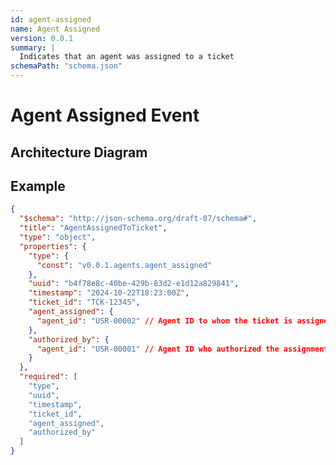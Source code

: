 ```yaml
---
id: agent-assigned
name: Agent Assigned
version: 0.0.1
summary: |
  Indicates that an agent was assigned to a ticket
schemaPath: "schema.json"
---
```


# Agent Assigned Event

## Architecture Diagram

<NodeGraph />

<SchemaViewer file="schema.json" />

## Example

```json title="Message Example"
{
  "$schema": "http://json-schema.org/draft-07/schema#",
  "title": "AgentAssignedToTicket",
  "type": "object",
  "properties": {
    "type": {
      "const": "v0.0.1.agents.agent_assigned"
    },
    "uuid": "b4f78e8c-40be-429b-83d2-e1d12a829841",
    "timestamp": "2024-10-22T18:23:00Z",
    "ticket_id": "TCK-12345",
    "agent_assigned": {
      "agent_id": "USR-00002" // Agent ID to whom the ticket is assigned
    },
    "authorized_by": {
      "agent_id": "USR-00001" // Agent ID who authorized the assignment
    }
  },
  "required": [
    "type",
    "uuid",
    "timestamp",
    "ticket_id",
    "agent_assigned",
    "authorized_by"
  ]
}
```
